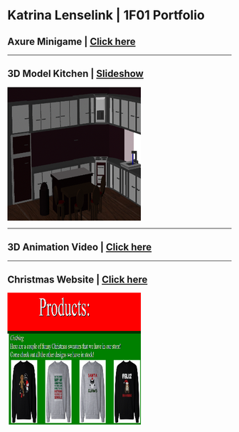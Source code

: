 # Katrina Lenselink | 1F01 Portfolio

## Axure Minigame | [Click here](http://127.0.0.1:32767/14.28.11/shadow_start_page.html) 

-------------------------------------------------------------------------------------------------------------------------

## 3D Model Kitchen | [Slideshow](3Dmodelkitchenvideo.mp4)
<img src="images/Kitchen_View_2.png" width="300" height="300">   

-------------------------------------------------------------------------------------------------------------------------

## 3D Animation Video | [Click here](LegoVideo/3Dvideo.html)

-------------------------------------------------------------------------------------------------------------------------
## Christmas Website | [Click here](FinalWebsiteAssignment-master/MainPage.html)
<img src="images/christmasproducts.png" width="300" height="300"> 
